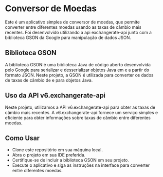 # Conversor de Moedas
Este é um aplicativo simples de conversor de moedas, que permite converter entre diferentes moedas usando as taxas de câmbio mais recentes. Foi desenvolvido utilizando a api exchangerate-api junto com a biblioteca GSON da Google para manipulação de dados JSON.

## Biblioteca GSON
A biblioteca GSON é uma biblioteca Java de código aberto desenvolvida pelo Google para serializar e desserializar objetos Java em e a partir do formato JSON. Neste projeto, a GSON é utilizada para converter os dados de taxas de câmbio de e para objetos Java.

## Uso da API v6.exchangerate-api

Neste projeto, utilizamos a API v6.exchangerate-api para obter as taxas de câmbio mais recentes. A v6.exchangerate-api fornece um serviço simples e eficiente para obter informações sobre taxas de câmbio entre diferentes moedas.

## Como Usar

- Clone este repositório em sua máquina local.
- Abra o projeto em sua IDE preferida.
- Certifique-se de incluir a biblioteca GSON em seu projeto.
- Execute o aplicativo e siga as instruções na interface para converter entre diferentes moedas.
